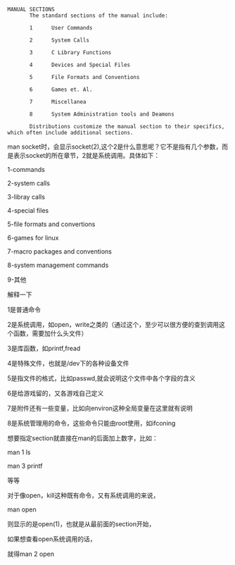 ```
MANUAL SECTIONS
       The standard sections of the manual include:

       1      User Commands

       2      System Calls

       3      C Library Functions

       4      Devices and Special Files

       5      File Formats and Conventions

       6      Games et. Al.

       7      Miscellanea

       8      System Administration tools and Deamons

       Distributions customize the manual section to their specifics, which often include additional sections.
```
man socket时，会显示socket(2),这个2是什么意思呢？它不是指有几个参数，而是表示socket的所在章节，2就是系统调用。具体如下：

1-commands

2-system calls

3-libray calls

4-special files

5-file formats and convertions

6-games for linux

7-macro packages and conventions

8-system management commands

9-其他

 

解释一下

1是普通命令

2是系统调用，如open，write之类的（通过这个，至少可以很方便的查到调用这个函数，需要加什么头文件）

3是库函数，如printf,fread

4是特殊文件，也就是/dev下的各种设备文件

5是指文件的格式，比如passwd,就会说明这个文件中各个字段的含义

6是给游戏留的，又各游戏自己定义

7是附件还有一些变量，比如向environ这种全局变量在这里就有说明

8是系统管理用的命令，这些命令只能由root使用，如ifconing

 

想要指定section就直接在man的后面加上数字，比如：

man 1 ls

man 3 printf

等等

对于像open，kill这种既有命令，又有系统调用的来说，

man open

则显示的是open(1)，也就是从最前面的section开始，

如果想查看open系统调用的话，

就得man 2 open
